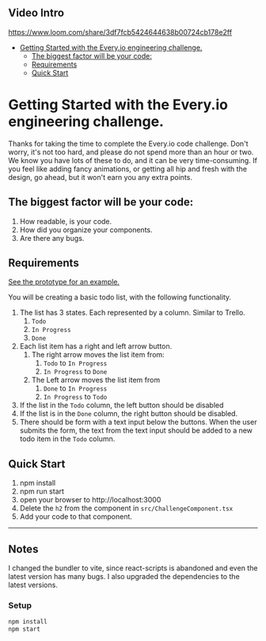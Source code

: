 ## Video Intro
https://www.loom.com/share/3df7fcb5424644638b00724cb178e2ff

* [Getting Started with the Every.io engineering challenge.](#getting-started-with-the-everyio-engineering-challenge)
  * [The biggest factor will be your code:](#the-biggest-factor-will-be-your-code)
  * [Requirements](#requirements)
  * [Quick Start](#quick-start)


# Getting Started with the Every.io engineering challenge.
Thanks for taking the time to complete the Every.io code challenge. Don't worry, it's not too hard, and please do not spend more than an hour or two. We know you have lots of these to do, and it can be very time-consuming. If you feel like adding fancy animations, or getting all hip and fresh with the design, go ahead, but it won't earn you any extra points.
## The biggest factor will be your code:
1. How readable, is your code.
2. How did you organize your components.
3. Are there any bugs.

## Requirements

[See the prototype for an example.](https://www.figma.com/proto/kd49ArXbBt0vi1kBSLkmC1/Code-Challenge?node-id=1%3A2&scaling=min-zoom&page-id=0%3A1)

You will be creating a basic todo list, with the following functionality.
1. The list has 3 states. Each represented by a column. Similar to Trello.
   1. `Todo`
   2. `In Progress`
   3. `Done`
2. Each list item has a right and left arrow button.
   1. The right arrow moves the list item from:
      1. `Todo` to `In Progress`
      2. `In Progress` to `Done`
   2. The Left arrow moves the list item from
      1. `Done` to `In Progress`
      2. `In Progress` to `Todo`
3. If the list in the `Todo` column, the left button should be disabled
4. If the list is in the `Done` column, the right button should be disabled.
5. There should be form with a text input below the buttons. When the user submits the form, the text from the text input should be added to a new todo item in the `Todo` column.

## Quick Start
1. npm install
2. npm run start
3. open your browser to http://localhost:3000
4. Delete the `h2` from the component in `src/ChallengeComponent.tsx`
5. Add your code to that component.


-----------------------

## Notes

I changed the bundler to vite, since react-scripts is abandoned and even the latest version has many bugs. I also upgraded the dependencies to the latest versions.

### Setup

```bash
npm install
npm start
```

